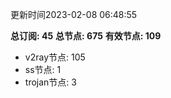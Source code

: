 更新时间2023-02-08 06:48:55

**总订阅: 45**
**总节点: 675**
**有效节点: 109**
- v2ray节点: 105
- ss节点: 1
- trojan节点: 3
